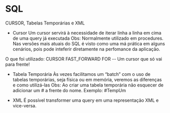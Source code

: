 # SQL
CURSOR, Tabelas Temporárias e XML

- Cursor
Um cursor servirá à necessidade de iterar linha a linha em cima de uma query já executada
Obs: Normalmente utilizado em procedures. Nas versões mais atuais do SQL é visto como uma má prática em alguns cenários, pois pode inteferir diretamente na perfomance da aplicação.

O que foi utilizado: 
CURSOR FAST_FORWARD FOR -- Um cursor que só vai para frente!

- Tabela Temporária
Às vezes facilitamos um “batch” com o uso de tabelas temporárias, seja física ou em memória, veremos as diferenças e como utilizá-las
Obs: Ao criar uma tabela temporária não esquecer de adicionar um # a frente do nome. Exemplo:  #TempUm

- XML
É possível transformer uma query em uma representação XML e vice-versa.
